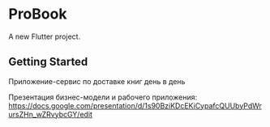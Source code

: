 # ProBook

A new Flutter project.

## Getting Started

Приложение-сервис по доставке книг день в день

Презентация бизнес-модели и рабочего приложения: https://docs.google.com/presentation/d/1s90BziKDcEKiCypafcQUUbyPdWrursZHn_wZRvybcGY/edit


